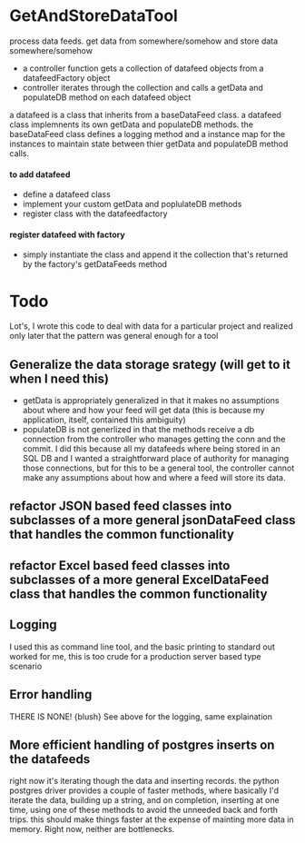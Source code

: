 # GetAndStoreDataTool

process data feeds. get data from somewhere/somehow and store data somewhere/somehow

* a controller function gets a collection of datafeed objects from a datafeedFactory object
* controller iterates through the collection and calls a getData and populateDB method on each datafeed object

a datafeed is a class that inherits from a baseDataFeed class. a datafeed class implemnents its own getData and populateDB methods. the baseDataFeed class defines a logging method and a instance map for the instances to 
maintain state between thier getData and populateDB method calls. 

#### to add datafeed
* define a datafeed class 
* implement your custom getData and poplulateDB methods
* register class with the datafeedfactory 

#### register datafeed with factory
* simply instantiate the class and append it the collection that's returned by the factory's getDataFeeds method

# Todo
Lot's, I wrote this code to deal with data for a particular project and realized only later that the pattern was general enough for a tool

## Generalize the data storage srategy (will get to it when I need this)
* getData is appropriately generalized in that it makes no assumptions about where and how your feed will get data (this is because my application, itself, contained this ambiguity)
* populateDB is not generlized in that the methods receive a db connection from the controller who manages getting the conn and the commit. I did this because all my datafeeds where being stored in an SQL DB and I wanted a straightforward place of authority for managing those connections, but for this to be a general tool, the controller cannot make any assumptions about how and where a feed will store its data.

## refactor JSON based feed classes into subclasses of a more general jsonDataFeed class that handles the common functionality

## refactor Excel based feed classes into subclasses of a more general ExcelDataFeed class that handles the common functionality

## Logging
I used this as command line tool, and the basic printing to standard out worked for me, this is too crude for a production server based type scenario

## Error handling
THERE IS NONE! {blush}
See above for the logging, same explaination

## More efficient handling of postgres inserts on the datafeeds 
right now it's iterating though the data and inserting records. the python postgres driver provides a couple of faster methods, where basically I'd iterate the data, building up a string, and on completion, inserting at one time, using one of these methods to avoid the unneeded back and forth trips. this should make things faster at the expense of mainting more data in memory. Right now, neither are bottlenecks. 

